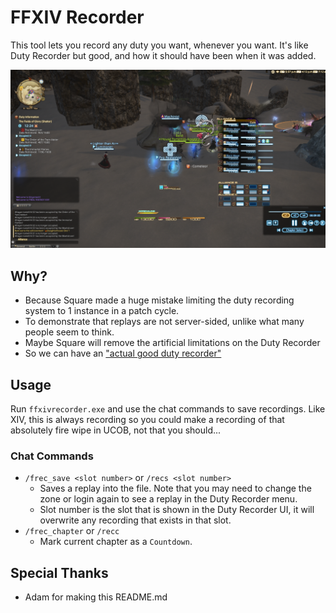 # FFXIV Recorder
This tool lets you record any duty you want, whenever you want. It's like Duty Recorder but good, and how it should have been when it was added.

![Recorder in action](img/example.png)

## Why?
* Because Square made a huge mistake limiting the duty recording system to 1 instance in a patch cycle.
* To demonstrate that replays are not server-sided, unlike what many people seem to think.
* Maybe Square will remove the artificial limitations on the Duty Recorder
* So we can have an ["actual good duty recorder"](https://www.youtube.com/watch?v=-MlydkQQQbY&t=1h48m10s)

## Usage
Run `ffxivrecorder.exe` and use the chat commands to save recordings. Like XIV, this is always recording so you could make a recording of that absolutely fire wipe in UCOB, not that you should...

### Chat Commands
* `/frec_save <slot number>` or `/recs <slot number>`
    - Saves a replay into the file. Note that you may need to change the zone or login again to see a replay in the Duty Recorder menu.
    - Slot number is the slot that is shown in the Duty Recorder UI, it will overwrite any recording that exists in that slot.
* `/frec_chapter` or `/recc`
    - Mark current chapter as a `Countdown`.

## Special Thanks
* Adam for making this README.md
